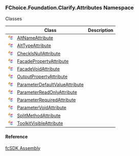 ﻿### FChoice.Foundation.Clarify.Attributes Namespace

Classes

|   | Class | Description |
| --- | --- | --- |
| ![Class](dotnetimages/Class.png) | [AltNameAttribute](fcSDK~FChoice.Foundation.Clarify.Attributes.AltNameAttribute.md) |   |
| ![Class](dotnetimages/Class.png) | [AltTypeAttribute](fcSDK~FChoice.Foundation.Clarify.Attributes.AltTypeAttribute.md) |   |
| ![Class](dotnetimages/Class.png) | [CheckIsNullAttribute](fcSDK~FChoice.Foundation.Clarify.Attributes.CheckIsNullAttribute.md) |   |
| ![Class](dotnetimages/Class.png) | [FacadePropertyAttribute](fcSDK~FChoice.Foundation.Clarify.Attributes.FacadePropertyAttribute.md) |   |
| ![Class](dotnetimages/Class.png) | [FacadeVoidAttribute](fcSDK~FChoice.Foundation.Clarify.Attributes.FacadeVoidAttribute.md) |   |
| ![Class](dotnetimages/Class.png) | [OutputPropertyAttribute](fcSDK~FChoice.Foundation.Clarify.Attributes.OutputPropertyAttribute.md) |   |
| ![Class](dotnetimages/Class.png) | [ParameterDefaultValueAttribute](fcSDK~FChoice.Foundation.Clarify.Attributes.ParameterDefaultValueAttribute.md) |   |
| ![Class](dotnetimages/Class.png) | [ParameterReadOnlyAttribute](fcSDK~FChoice.Foundation.Clarify.Attributes.ParameterReadOnlyAttribute.md) |   |
| ![Class](dotnetimages/Class.png) | [ParameterRequiredAttribute](fcSDK~FChoice.Foundation.Clarify.Attributes.ParameterRequiredAttribute.md) |   |
| ![Class](dotnetimages/Class.png) | [ParameterVoidAttribute](fcSDK~FChoice.Foundation.Clarify.Attributes.ParameterVoidAttribute.md) |   |
| ![Class](dotnetimages/Class.png) | [SplitMethodAttribute](fcSDK~FChoice.Foundation.Clarify.Attributes.SplitMethodAttribute.md) |   |
| ![Class](dotnetimages/Class.png) | [ToolkitVisibleAttribute](fcSDK~FChoice.Foundation.Clarify.Attributes.ToolkitVisibleAttribute.md) |   |



#### Reference

[fcSDK Assembly](fcSDK.md)